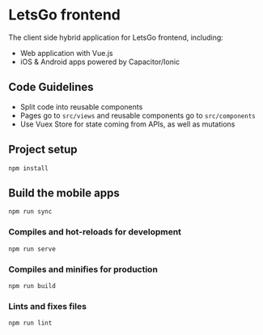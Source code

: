 # LetsGo frontend

The client side hybrid application for LetsGo frontend, including:

- Web application with Vue.js
- iOS & Android apps powered by Capacitor/Ionic


## Code Guidelines

- Split code into reusable components
- Pages go to `src/views` and reusable components go to `src/components`
- Use Vuex Store for state coming from APIs, as well as mutations


## Project setup

```
npm install
```

## Build the mobile apps

`npm run sync`

### Compiles and hot-reloads for development

```
npm run serve
```

### Compiles and minifies for production

```
npm run build
```

### Lints and fixes files

```
npm run lint
```
